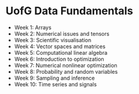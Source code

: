 # UofG Data Fundamentals

* Week 1: Arrays
* Week 2: Numerical issues and tensors
* Week 3: Scientific visualisation
* Week 4: Vector spaces and matrices
* Week 5: Computational linear algebra
* Week 6: Introduction to optimization
* Week 7: Numerical nonlinear optimization
* Week 8: Probability and random variables
* Week 9: Sampling and inference
* Week 10: Time series and signals